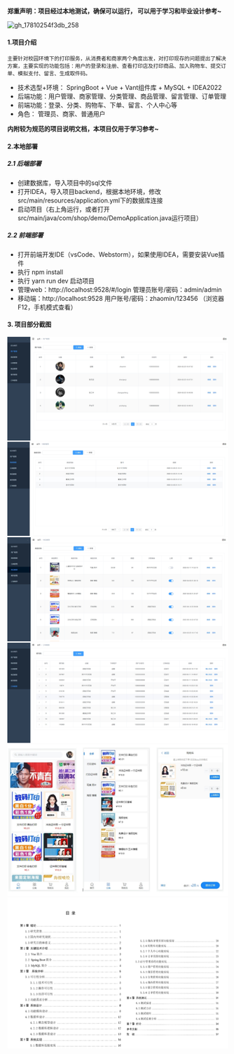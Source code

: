  **郑重声明：项目经过本地测试，确保可以运行， 可以用于学习和毕业设计参考~** 

![gh_17810254f3db_258](https://github.com/user-attachments/assets/66934752-e6d4-4aff-8fd7-5b32728a681c)



#### 1.项目介绍
    主要针对校园环境下的打印服务，从消费者和商家两个角度出发，对打印现存的问题提出了解决方案，主要实现的功能包括：用户的登录和注册、查看打印店及打印商品、加入购物车、提交订单、模拟支付、留言、生成取件码。

- 技术选型+环境： SpringBoot + Vue + Vant组件库 + MySQL + IDEA2022
- 后端功能：用户管理、商家管理、分类管理、商品管理、留言管理、订单管理
- 前端功能：登录、分类、购物车、下单、留言、个人中心等
- 角色： 管理员、商家、普通用户

**内附较为规范的项目说明文档，本项目仅用于学习参考~**

#### 2.本地部署
##### 2.1 后端部署
- 创建数据库，导入项目中的sql文件
- 打开IDEA，导入项目backend，根据本地环境，修改src/main/resources/application.yml下的数据库连接
- 启动项目（右上角运行，或者打开src/main/java/com/shop/demo/DemoApplication.java运行项目）

##### 2.2 前端部署
- 打开前端开发IDE（vsCode、Webstorm），如果使用IDEA，需要安装Vue插件
- 执行 npm install
- 执行 yarn run dev 启动项目
- 管理web：http://localhost:9528/#/login  管理员账号/密码：admin/admin
- 移动端：http://localhost:9528 用户账号/密码：zhaomin/123456  （浏览器F12，手机模式查看）

#### 3. 项目部分截图
![输入图片说明](1.png)![输入图片说明](2.png)![输入图片说明](3.png)![输入图片说明](4.png)![输入图片说明](9.png)![输入图片说明](93.png)
